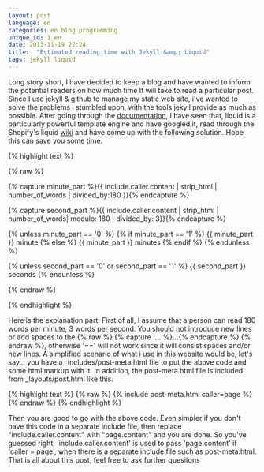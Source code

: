 ```yaml
---
layout: post
language: en
categories: en blog programming
unique_id: 1_en
date: 2013-11-19 22:24
title:  "Estimated reading time with Jekyll &amp; Liquid"
tags: jekyll liquid
---
```


Long story short, I have decided to keep a blog and have wanted to inform the potential readers on how much time It will take to read a particular post.
 Since I use jekyll & github to manage my static web site, i've wanted to solve the problems i stumbled upon, with the tools jekyll provide as much as possible.
 After going through the [documentation](http://jekyllrb.com/docs/home/), I have seen that, liquid is a particularly powerful template engine and have googled it,
read through the Shopify's liquid [wiki](https://github.com/Shopify/liquid/wiki/Liquid-for-Designers) and have come up with the following solution. Hope this can save you some time.

{% highlight text %}

{% raw %}

{% capture minute_part %}{{ include.caller.content | strip_html | number_of_words | divided_by:180 }}{% endcapture %}

{% capture second_part %}{{ include.caller.content | strip_html | number_of_words| modulo: 180 | divided_by: 3}}{% endcapture %}

{% unless minute_part == '0'  %}
   {% if minute_part == '1'  %}
      {{ minute_part }} minute
   {% else %}
      {{ minute_part }} minutes
   {% endif %}
{% endunless %}

{% unless second_part == '0' or second_part == '1' %}
   {{ second_part }} seconds
{% endunless %}

{% endraw %}

{% endhighlight %}

Here is the explanation part. First of all, I assume that a person can read  180 words per minute, 3 words per second.
You should not introduce new lines or add spaces to the {% raw %} {% capture ....  %}...{% endcapture %} {% endraw %}, otherwise '==' will not work since it will consist spaces and/or new lines. A simplified scenario of what i use in this website would be, let's say... you have a _includes/post-meta.html file to put the above code and some html markup with it. In addition, the post-meta.html file is included from _layouts/post.html like this.

{% highlight text %}
{% raw %}
{% include post-meta.html caller=page %}
{% endraw %}
{% endhighlight %}

Then you are good to go with the above code. Even simpler if you don't have this code in a separate include file, then replace "include.caller.content" with "page.content" and you are done. So you've guessed right,
'include.caller.content' is used to pass 'page.content' if 'caller = page', when there is a separate include file such as post-meta.html.
That is all about this post, feel free to ask further quesitons <span class="fontelico-emo-happy"></span>